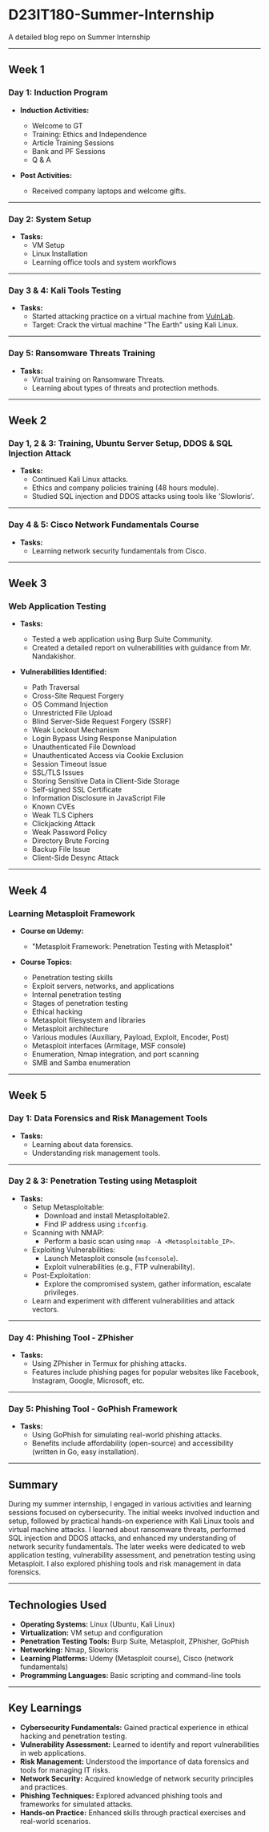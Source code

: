 # D23IT180-Summer-Internship
A detailed blog repo on Summer Internship 

---

## Week 1

### Day 1: Induction Program
- **Induction Activities:**
  - Welcome to GT
  - Training: Ethics and Independence
  - Article Training Sessions
  - Bank and PF Sessions
  - Q & A

- **Post Activities:**
  - Received company laptops and welcome gifts.

---

### Day 2: System Setup
- **Tasks:**
  - VM Setup
  - Linux Installation
  - Learning office tools and system workflows

---

### Day 3 & 4: Kali Tools Testing
- **Tasks:**
  - Started attacking practice on a virtual machine from [VulnLab](https://www.vulnlab.com/).
  - Target: Crack the virtual machine "The Earth" using Kali Linux.

---

### Day 5: Ransomware Threats Training
- **Tasks:**
  - Virtual training on Ransomware Threats.
  - Learning about types of threats and protection methods.

---

## Week 2

### Day 1, 2 & 3: Training, Ubuntu Server Setup, DDOS & SQL Injection Attack
- **Tasks:**
  - Continued Kali Linux attacks.
  - Ethics and company policies training (48 hours module).
  - Studied SQL injection and DDOS attacks using tools like 'Slowloris'.

---

### Day 4 & 5: Cisco Network Fundamentals Course
- **Tasks:**
  - Learning network security fundamentals from Cisco.

---

## Week 3

### Web Application Testing
- **Tasks:**
  - Tested a web application using Burp Suite Community.
  - Created a detailed report on vulnerabilities with guidance from Mr. Nandakishor.

- **Vulnerabilities Identified:**
  - Path Traversal
  - Cross-Site Request Forgery
  - OS Command Injection
  - Unrestricted File Upload
  - Blind Server-Side Request Forgery (SSRF)
  - Weak Lockout Mechanism
  - Login Bypass Using Response Manipulation
  - Unauthenticated File Download
  - Unauthenticated Access via Cookie Exclusion
  - Session Timeout Issue
  - SSL/TLS Issues
  - Storing Sensitive Data in Client-Side Storage
  - Self-signed SSL Certificate
  - Information Disclosure in JavaScript File
  - Known CVEs
  - Weak TLS Ciphers
  - Clickjacking Attack
  - Weak Password Policy
  - Directory Brute Forcing
  - Backup File Issue
  - Client-Side Desync Attack

---

## Week 4

### Learning Metasploit Framework
- **Course on Udemy:**
  - "Metasploit Framework: Penetration Testing with Metasploit"

- **Course Topics:**
  - Penetration testing skills
  - Exploit servers, networks, and applications
  - Internal penetration testing
  - Stages of penetration testing
  - Ethical hacking
  - Metasploit filesystem and libraries
  - Metasploit architecture
  - Various modules (Auxiliary, Payload, Exploit, Encoder, Post)
  - Metasploit interfaces (Armitage, MSF console)
  - Enumeration, Nmap integration, and port scanning
  - SMB and Samba enumeration

---

## Week 5

### Day 1: Data Forensics and Risk Management Tools
- **Tasks:**
  - Learning about data forensics.
  - Understanding risk management tools.

---

### Day 2 & 3: Penetration Testing using Metasploit
- **Tasks:**
  - Setup Metasploitable:
    - Download and install Metasploitable2.
    - Find IP address using `ifconfig`.
  - Scanning with NMAP:
    - Perform a basic scan using `nmap -A <Metasploitable_IP>`.
  - Exploiting Vulnerabilities:
    - Launch Metasploit console (`msfconsole`).
    - Exploit vulnerabilities (e.g., FTP vulnerability).
  - Post-Exploitation:
    - Explore the compromised system, gather information, escalate privileges.
  - Learn and experiment with different vulnerabilities and attack vectors.

---

### Day 4: Phishing Tool - ZPhisher
- **Tasks:**
  - Using ZPhisher in Termux for phishing attacks.
  - Features include phishing pages for popular websites like Facebook, Instagram, Google, Microsoft, etc.

---

### Day 5: Phishing Tool - GoPhish Framework
- **Tasks:**
  - Using GoPhish for simulating real-world phishing attacks.
  - Benefits include affordability (open-source) and accessibility (written in Go, easy installation).

---

## Summary

During my summer internship, I engaged in various activities and learning sessions focused on cybersecurity. The initial weeks involved induction and setup, followed by practical hands-on experience with Kali Linux tools and virtual machine attacks. I learned about ransomware threats, performed SQL injection and DDOS attacks, and enhanced my understanding of network security fundamentals. The later weeks were dedicated to web application testing, vulnerability assessment, and penetration testing using Metasploit. I also explored phishing tools and risk management in data forensics.

---

## Technologies Used
- **Operating Systems:** Linux (Ubuntu, Kali Linux)
- **Virtualization:** VM setup and configuration
- **Penetration Testing Tools:** Burp Suite, Metasploit, ZPhisher, GoPhish
- **Networking:** Nmap, Slowloris
- **Learning Platforms:** Udemy (Metasploit course), Cisco (network fundamentals)
- **Programming Languages:** Basic scripting and command-line tools

---

## Key Learnings
- **Cybersecurity Fundamentals:** Gained practical experience in ethical hacking and penetration testing.
- **Vulnerability Assessment:** Learned to identify and report vulnerabilities in web applications.
- **Risk Management:** Understood the importance of data forensics and tools for managing IT risks.
- **Network Security:** Acquired knowledge of network security principles and practices.
- **Phishing Techniques:** Explored advanced phishing tools and frameworks for simulated attacks.
- **Hands-on Practice:** Enhanced skills through practical exercises and real-world scenarios.
